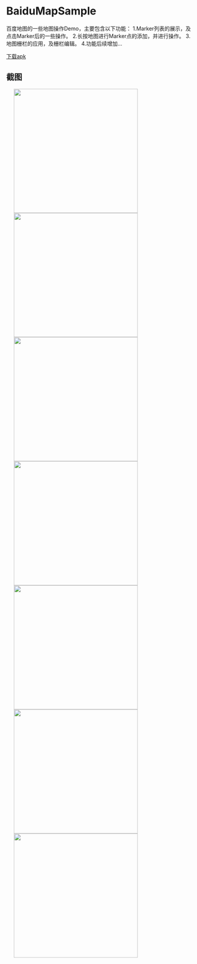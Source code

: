 # BaiduMapSample
百度地图的一些地图操作Demo，主要包含以下功能：
1.Marker列表的展示，及点击Marker后的一些操作。
2.长按地图进行Marker点的添加，并进行操作。
3.地图栅栏的应用，及栅栏编辑。
4.功能后续增加...


[下载apk](https://www.pgyer.com/bD6K)


## 截图

<img src="https://github.com/SuperRioo/BaiduMapSample/blob/master/pictures/CEB9CF2F46BB65566AC4879FA968F6E4.jpg" width="330" hspace="20" />

<img src="https://github.com/SuperRioo/BaiduMapSample/blob/master/pictures/03EB42FCDD6FCE29A24545F88A6C2F88.jpg" width="330" hspace="20" />

<img src="https://github.com/SuperRioo/BaiduMapSample/blob/master/pictures/BAC7C6EAA06D4F25B2B27E14A85BB28F.jpg" width="330" hspace="20" />

<img src="https://github.com/SuperRioo/BaiduMapSample/blob/master/pictures/5507E01BAE94301AC6DF504E0300B3C4.jpg" width="330" hspace="20" />

<img src="https://github.com/SuperRioo/BaiduMapSample/blob/master/pictures/678BFD50F597229AAAB9DE47F1C685FB.jpg" width="330" hspace="20" />

<img src="https://github.com/SuperRioo/BaiduMapSample/blob/master/pictures/F1E2780A2B1539D078A557C4E284C9E3.jpg" width="330" hspace="20" />

<img src="https://github.com/SuperRioo/BaiduMapSample/blob/master/pictures/CDC56341E6BE638C9DCFACF5393D1958.jpg" width="330" hspace="20" />

